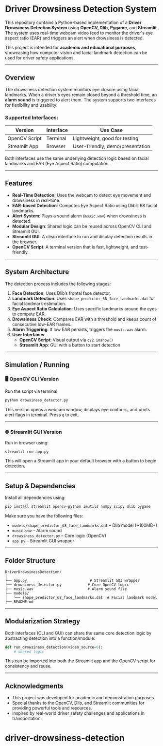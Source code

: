 
# Driver Drowsiness Detection System

This repository contains a Python-based implementation of a **Driver Drowsiness Detection System** using **OpenCV, Dlib, Pygame**, and **Streamlit**. The system uses real-time webcam video feed to monitor the driver's eye aspect ratio (EAR) and triggers an alert when drowsiness is detected.

This project is intended for **academic and educational purposes**, showcasing how computer vision and facial landmark detection can be used for driver safety applications.

---

## Overview

The drowsiness detection system monitors eye closure using facial landmarks. When a driver's eyes remain closed beyond a threshold time, an **alarm sound** is triggered to alert them. The system supports two interfaces for flexibility and usability:

### Supported Interfaces:

| Version       | Interface | Use Case                          |
|---------------|-----------|-----------------------------------|
| OpenCV Script | Terminal  | Lightweight, good for testing     |
| Streamlit App | Browser   | User-friendly, demo/presentation  |

Both interfaces use the same underlying detection logic based on facial landmarks and EAR (Eye Aspect Ratio) computation.

---

## Features

- **Real-Time Detection**: Uses the webcam to detect eye movement and drowsiness in real-time.
- **EAR-based Detection**: Computes Eye Aspect Ratio using Dlib’s 68 facial landmarks.
- **Alert System**: Plays a sound alarm (`music.wav`) when drowsiness is detected.
- **Modular Design**: Shared logic can be reused across OpenCV CLI and Streamlit GUI.
- **Streamlit GUI**: A clean interface to run and display detection results in the browser.
- **OpenCV Script**: A terminal version that is fast, lightweight, and test-friendly.

---

## System Architecture

The detection process includes the following stages:

1. **Face Detection**: Uses Dlib’s frontal face detector.
2. **Landmark Detection**: Uses `shape_predictor_68_face_landmarks.dat` for facial landmark estimation.
3. **Eye Aspect Ratio Calculation**: Uses specific landmarks around the eyes to compute EAR.
4. **Drowsiness Check**: Compares EAR with a threshold and keeps count of consecutive low-EAR frames.
5. **Alarm Triggering**: If low EAR persists, triggers the `music.wav` alarm.
6. **User Interfaces**: 
   - **OpenCV Script**: Visual output via `cv2.imshow()`
   - **Streamlit App**: GUI with a button to start detection

---

## Simulation / Running

### 🖥️ OpenCV CLI Version

Run the script via terminal:

```bash
python drowsiness_detector.py
```

This version opens a webcam window, displays eye contours, and prints alert flags in terminal. Press `q` to exit.

---

### 🌐 Streamlit GUI Version

Run in browser using:

```bash
streamlit run app.py
```

This will open a Streamlit app in your default browser with a button to begin detection.

---

## Setup & Dependencies

Install all dependencies using:

```bash
pip install streamlit opencv-python imutils numpy scipy dlib pygame
```

Make sure you have the following files:

- `models/shape_predictor_68_face_landmarks.dat` – Dlib model (~100MB+)
- `music.wav` – Alarm sound
- `drowsiness_detector.py` – Core logic (OpenCV)
- `app.py` – Streamlit GUI wrapper

---

## Folder Structure

```
DriverDrowsinessDetection/
│
├── app.py                             # Streamlit GUI wrapper
├── drowsiness_detector.py            # Core OpenCV logic
├── music.wav                         # Alarm sound file
├── models/
│   └── shape_predictor_68_face_landmarks.dat  # Facial landmark model
├── README.md
```

---

## Modularization Strategy

Both interfaces (CLI and GUI) can share the same core detection logic by abstracting detection into a function/module:

```python
def run_drowsiness_detection(video_source=0):
    # shared logic
```

This can be imported into both the Streamlit app and the OpenCV script for consistency and reuse.

---

## Acknowledgments

- This project was developed for academic and demonstration purposes.
- Special thanks to the OpenCV, Dlib, and Streamlit communities for providing powerful tools and resources.
- Inspired by real-world driver safety challenges and applications in transportation.
# driver-drowsiness-detection
